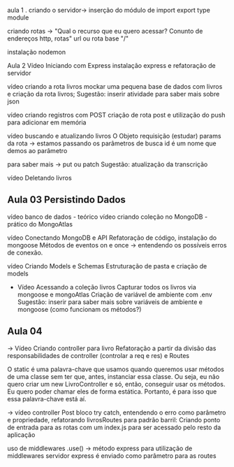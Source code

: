 aula 1 . criando o servidor-> inserção do módulo de import export type module

criando rotas -> "Qual o recurso que eu quero acessar? Conunto de endereços http, rotas"
url ou rota base "/"

instalação nodemon

Aula 2
Vídeo Iniciando com Express
instalação express e refatoração de servidor

vídeo criando a rota livros
mockar uma pequena base de dados com livros e criação da rota livros;
Sugestão: inserir atividade para saber mais sobre json

vídeo criando registros com POST
criação de rota post e utilização do push para adicionar em memória

vídeo buscando e atualizando livros
O Objeto requisição (estudar)
params da rota -> estamos passando os parâmetros de busca
id é um nome que demos ao parâmetro

para saber mais -> put ou patch
Sugestão: atualização da transcrição

vídeo Deletando livros

## Aula 03 Persistindo Dados

vídeo banco de dados - teórico
vídeo criando coleção no MongoDB - prático do MongoAtlas

vídeo Conectando MongoDB e API
Refatoração de código, instalação do mongoose
Métodos de eventos on e once -> entendendo os possíveis erros de conexão.

vídeo Criando Models e Schemas
Estruturação de pasta e criação de models


- Vídeo Acessando a coleção livros
Capturar todos os livros via mongoose e mongoAtlas
Criação de variável de ambiente com .env
Sugestão: inserir para saber mais sobre variáveis de ambiente e mongoose (como funcionam os métodos?)

## Aula 04

-> Vídeo Criando controller para livro
Refatoração a partir da divisão das responsabilidades de controller (controlar a req e res) e Routes

O static é uma palavra-chave que usamos quando queremos usar métodos de uma classe sem ter que, antes, instanciar essa classe. Ou seja, eu não quero criar um new LivroController e só, então, conseguir usar os métodos. Eu quero poder chamar eles de forma estática. Portanto, é para isso que essa palavra-chave está aí.

-> vídeo controller Post
bloco try catch, entendendo o erro como parâmetro e propriedade, refatorando livrosRoutes para padrão barril: Criando ponto de entrada para as rotas com um index.js para ser acessado pelo resto da aplicação

uso de middlewares .use() -> método express para utilização de middlewares
servidor express é enviado como parâmetro para as routes